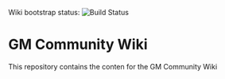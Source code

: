 Wiki bootstrap status: ![Build Status](https://github.com/meseta/gm-community-wiki/workflows/Bootstrap/badge.svg)

# GM Community Wiki
This repository contains the conten for the GM Community Wiki